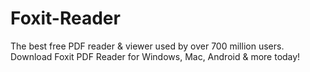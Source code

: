 # Foxit-Reader
The best free PDF reader &amp; viewer used by over 700 million users. Download Foxit PDF Reader for Windows, Mac, Android &amp; more today!
